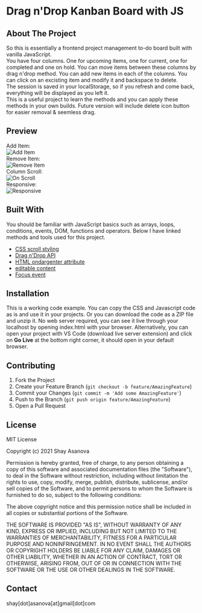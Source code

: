 # Drag n'Drop Kanban Board with JS

## About The Project

So this is essentially a frontend project management to-do board built with vanilla JavaScript. <br/>
You have four columns. One for upcoming items, one for current, one for completed and one on hold. You can move items between these columns by drag n'drop method. You can add new items in each of the columns. You can click on an excisting item and modify it and backspace to delete.<br/>
The session is saved in your localStorage, so if you refresh and come back, everything will be displayed as you left it. <br/>
This is a useful project to learn the methods and you can apply these methods in your own builds.
Future version will include delete icon button for easier removal & seemless drag.

## Preview

Add Item: <br/>
![Add Item](media/image1.gif) <br/>
Remove Item: <br/>
![Remove Item](media/image2.gif)<br/>
Column Scroll: <br/>
![On Scroll](media/image3.gif)<br/>
Responsive: <br/>
![Responsive](media/image4.gif)

## Built With <br/>

You should be familiar with JavaScript basics such as arrays, loops, conditions, events, DOM, functions and operators. Below I have linked methods and tools used for this project. <br/>

- [CSS scroll styling](https://css-tricks.com/the-current-state-of-styling-scrollbars/)
- [Drag n'Drop API](https://www.w3schools.com/html/html5_draganddrop.asp)
- [HTML ondargenter attribute](https://www.w3schools.com/tags/att_ondragenter.asp)
- [editable content](https://developer.mozilla.org/en-US/docs/Web/Guide/HTML/Editable_content)
- [Focus event](https://developer.mozilla.org/en-US/docs/Web/API/Element/focusout_event)

## Installation

This is a working code example.
You can copy the CSS and Javascript code as is and use it in your projects.
Or you can download the code as a ZIP file and unzip it. No web server required, you can see it live through your localhost by opening index.html with your browser. Alternatively, you can open your project with VS Code (download live server extension) and click on **Go Live** at the bottom right corner, it should open in your default browser.

## Contributing

1. Fork the Project
2. Create your Feature Branch (`git checkout -b feature/AmazingFeature`)
3. Commit your Changes (`git commit -m 'Add some AmazingFeature'`)
4. Push to the Branch (`git push origin feature/AmazingFeature`)
5. Open a Pull Request

## License

MIT License

Copyright (c) 2021 Shay Asanova

Permission is hereby granted, free of charge, to any person obtaining a copy
of this software and associated documentation files (the "Software"), to deal
in the Software without restriction, including without limitation the rights
to use, copy, modify, merge, publish, distribute, sublicense, and/or sell
copies of the Software, and to permit persons to whom the Software is
furnished to do so, subject to the following conditions:

The above copyright notice and this permission notice shall be included in all
copies or substantial portions of the Software.

THE SOFTWARE IS PROVIDED "AS IS", WITHOUT WARRANTY OF ANY KIND, EXPRESS OR
IMPLIED, INCLUDING BUT NOT LIMITED TO THE WARRANTIES OF MERCHANTABILITY,
FITNESS FOR A PARTICULAR PURPOSE AND NONINFRINGEMENT. IN NO EVENT SHALL THE
AUTHORS OR COPYRIGHT HOLDERS BE LIABLE FOR ANY CLAIM, DAMAGES OR OTHER
LIABILITY, WHETHER IN AN ACTION OF CONTRACT, TORT OR OTHERWISE, ARISING FROM,
OUT OF OR IN CONNECTION WITH THE SOFTWARE OR THE USE OR OTHER DEALINGS IN THE
SOFTWARE.

## Contact

shay[dot]asanova[at]gmail[dot]com
